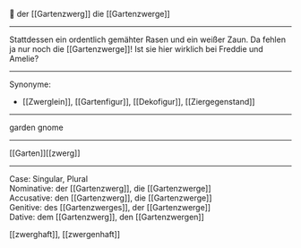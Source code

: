🔵 der [[Gartenzwerg]]
die [[Gartenzwerge]]

---
Stattdessen ein ordentlich gemähter Rasen und ein weißer Zaun. Da fehlen ja nur noch die [[Gartenzwerge]]! Ist sie hier wirklich bei Freddie und Amelie? 


---
Synonyme:
- [[Zwerglein]], [[Gartenfigur]], [[Dekofigur]], [[Ziergegenstand]]

---
garden gnome

---
[[Garten]][[zwerg]]

---
Case: Singular, Plural  
Nominative: der [[Gartenzwerg]], die [[Gartenzwerge]]  
Accusative: den [[Gartenzwerg]], die [[Gartenzwerge]]  
Genitive: des [[Gartenzwerges]], der [[Gartenzwerge]]  
Dative: dem [[Gartenzwerg]], den [[Gartenzwergen]] 

[[zwerghaft]], [[zwergenhaft]]